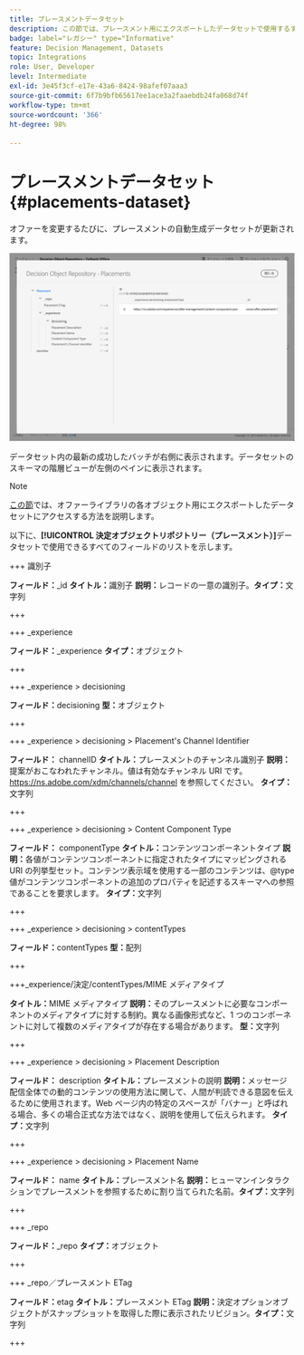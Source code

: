 ```yaml
---
title: プレースメントデータセット
description: この節では、プレースメント用にエクスポートしたデータセットで使用するすべてのフィールドをリストします。
badge: label="レガシー" type="Informative"
feature: Decision Management, Datasets
topic: Integrations
role: User, Developer
level: Intermediate
exl-id: 3e45f3cf-e17e-43a6-8424-98afef07aaa3
source-git-commit: 6f7b9bfb65617ee1ace3a2faaebdb24fa068d74f
workflow-type: tm+mt
source-wordcount: '366'
ht-degree: 98%

---
```


# プレースメントデータセット {#placements-dataset}

オファーを変更するたびに、プレースメントの自動生成データセットが更新されます。

![](../assets/dataset-placements.png)

データセット内の最新の成功したバッチが右側に表示されます。データセットのスキーマの階層ビューが左側のペインに表示されます。


>[!NOTE]
>
>[この節](../export-catalog/access-dataset.md)では、オファーライブラリの各オブジェクト用にエクスポートしたデータセットにアクセスする方法を説明します。

以下に、**[!UICONTROL 決定オブジェクトリポジトリー（プレースメント）]**&#x200B;データセットで使用できるすべてのフィールドのリストを示します。

<!--A placement describes a location or place in a personalized message. It is used to set technical constraints for content that the personalization decision supplies. The placement also represents a request to produce certain types of metrics when an experience event is produced where this placement is involved. For instance, the placement facilitates a personalized clickable image inside an email shown to an end-user. The placement may for instance request from the assembled experience that the click on its image gets reported in an experience event with a metric https://ns.adobe.com/xdm/data/metrics/web/linkclicks and a reference to this placement.-->

+++ 識別子

**フィールド：**&#x200B;_id
**タイトル：**&#x200B;識別子
**説明：**&#x200B;レコードの一意の識別子。**タイプ：**&#x200B;文字列

+++

+++ _experience

**フィールド：**&#x200B;_experience
**タイプ：**&#x200B;オブジェクト

+++

+++ _experience > decisioning

**フィールド：**&#x200B;decisioning
**型：**&#x200B;オブジェクト

+++

+++ _experience > decisioning > Placement&#39;s Channel Identifier

**フィールド：** channelID
**タイトル：**&#x200B;プレースメントのチャンネル識別子
**説明：**&#x200B;提案がおこなわれたチャンネル。値は有効なチャンネル URI です。https://ns.adobe.com/xdm/channels/channel を参照してください。
**タイプ：**&#x200B;文字列

+++

+++ _experience > decisioning > Content Component Type

**フィールド：** componentType
**タイトル：**&#x200B;コンテンツコンポーネントタイプ
**説明：**&#x200B;各値がコンテンツコンポーネントに指定されたタイプにマッピングされる URI の列挙型セット。コンテンツ表示域を使用する一部のコンテンツは、@type 値がコンテンツコンポーネントの追加のプロパティを記述するスキーマへの参照であることを要求します。
**タイプ：**&#x200B;文字列

+++

+++ _experience > decisioning > contentTypes

**フィールド：**&#x200B;contentTypes
**型：**&#x200B;配列

+++

+++_experience/決定/contentTypes/MIME メディアタイプ

**タイトル：**&#x200B;MIME メディアタイプ
**説明：**&#x200B;そのプレースメントに必要なコンポーネントのメディアタイプに対する制約。異なる画像形式など、1 つのコンポーネントに対して複数のメディアタイプが存在する場合があります。
**型：**&#x200B;文字列

+++

+++ _experience > decisioning > Placement Description

**フィールド：** description
**タイトル：**&#x200B;プレースメントの説明
**説明：**&#x200B;メッセージ配信全体での動的コンテンツの使用方法に関して、人間が判読できる意図を伝えるために使用されます。Web ページ内の特定のスペースが「バナー」と呼ばれる場合、多くの場合正式な方法ではなく、説明を使用して伝えられます。
**タイプ：**&#x200B;文字列

+++

+++ _experience > decisioning > Placement Name

**フィールド：** name
**タイトル：**&#x200B;プレースメント名
**説明：**&#x200B;ヒューマンインタラクションでプレースメントを参照するために割り当てられた名前。**タイプ：**&#x200B;文字列

+++

+++ _repo

**フィールド：**&#x200B;_repo
**タイプ：**&#x200B;オブジェクト

+++

+++ _repo／プレースメント ETag

**フィールド：**&#x200B;etag
**タイトル：**&#x200B;プレースメント ETag
**説明：**&#x200B;決定オプションオブジェクトがスナップショットを取得した際に表示されたリビジョン。**タイプ：**&#x200B;文字列

+++
